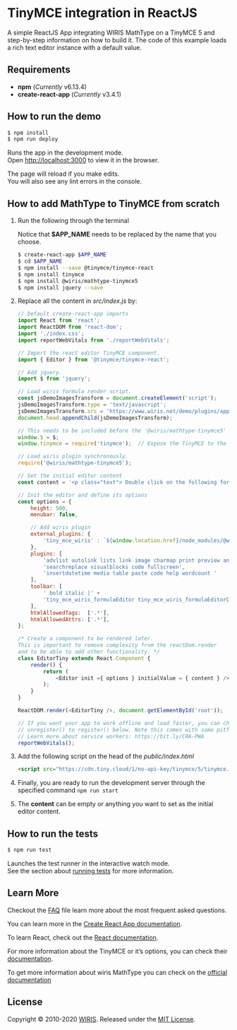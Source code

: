 # TinyMCE integration in ReactJS

A simple ReactJS App integrating WIRIS MathType on a TinyMCE 5 and step-by-step information on how to build it. The  code of this example loads a rich text editor instance with a default value.

## Requirements

* **npm** (*Currently* v6.13.4)
* **create-react-app** (*Currently* v3.4.1)

## How to run the demo

```sh
$ npm install
$ npm run deploy
```

Runs the app in the development mode.<br />
Open [http://localhost:3000](http://localhost:3000) to view it in the browser.

The page will reload if you make edits.<br />
You will also see any lint errors in the console.

## How to add MathType to TinyMCE from scratch

1. Run the following through the terminal

    Notice that **$APP_NAME** needs to be replaced by the name that you choose.

    ```sh
    $ create-react-app $APP_NAME
    $ cd $APP_NAME
    $ npm install --save @tinymce/tinymce-react
    $ npm install tinymce
    $ npm install @wiris/mathtype-tinymce5
    $ npm install jquery --save
    ```

2. Replace all the content in *src/index.js* by:

    ```js
    // Default create-react-app imports
    import React from 'react';
    import ReactDOM from 'react-dom';
    import './index.css';
    import reportWebVitals from './reportWebVitals';

    // Import the react editor TinyMCE component.
    import { Editor } from '@tinymce/tinymce-react';

    // Add jquery.
    import $ from 'jquery';

    // Load wiris formula render script.
    const jsDemoImagesTransform = document.createElement('script');
    jsDemoImagesTransform.type = 'text/javascript';
    jsDemoImagesTransform.src = 'https://www.wiris.net/demo/plugins/app/WIRISplugins.js?viewer=image';
    document.head.appendChild(jsDemoImagesTransform);

    // This needs to be included before the '@wiris/mathtype-tinymce5' is loaded synchronously
    window.$ = $;
    window.tinymce = require('tinymce');  // Expose the TinyMCE to the window.

    // Load wiris plugin synchronously.
    require('@wiris/mathtype-tinymce5');

    // Set the initial editor content
    const content = '<p class="text"> Double click on the following formula to edit it.</p><p style="text-align: center;"><math><mi>z</mi><mo>=</mo><mfrac><mrow><mo>-</mo><mi>b</mi><mo>&PlusMinus;</mo><msqrt><msup><mi>b</mi><mn>3</mn></msup><mo>-</mo><mn>4</mn><mi>a</mi><mi>c</mi></msqrt></mrow><mrow><mn>2</mn><mi>a</mi></mrow></mfrac></math></p>';

    // Init the editor and define its options
    const options = {
        height: 500,
        menubar: false,

        // Add wiris plugin
        external_plugins: {
            'tiny_mce_wiris' : `${window.location.href}/node_modules/@wiris/mathtype-tinymce5/plugin.min.js`
        },
        plugins: [
            'advlist autolink lists link image charmap print preview anchor',
            'searchreplace visualblocks code fullscreen',
            'insertdatetime media table paste code help wordcount '
        ],
        toolbar: [
            ' bold italic |' +
            'tiny_mce_wiris_formulaEditor tiny_mce_wiris_formulaEditorChemistry '
        ],
        htmlAllowedTags:  ['.*'],
        htmlAllowedAttrs: ['.*'],
    };

    /* Create a component to be rendered later.
    This is important to remove complexity from the reactDom.render
    and to be able to add other functionality. */
    class EditorTiny extends React.Component {
        render() {
            return (
                <Editor init ={ options } initialValue = { content } />
            );
        }
    }

    ReactDOM.render(<EditorTiny />, document.getElementById('root'));

    // If you want your app to work offline and load faster, you can change
    // unregister() to register() below. Note this comes with some pitfalls.
    // Learn more about service workers: https://bit.ly/CRA-PWA
    reportWebVitals();
    ```

3. Add the following script on the head of the *public/index.html*

    ```html
    <script src="https://cdn.tiny.cloud/1/no-api-key/tinymce/5/tinymce.min.js" referrerpolicy="origin"></script>
    ```

4. Finally, you are ready to run the development server through the specified command ```npm run start```

5. The **content** can be empty or anything you want to set as the initial editor content.

## How to run the tests

```sh
$ npm run test
```

Launches the test runner in the interactive watch mode.<br />
See the section about [running tests](https://facebook.github.io/create-react-app/docs/running-tests) for more information.

## Learn More

Checkout the [FAQ](FAQs.md) file learn more about the most frequent asked questions.

You can learn more in the [Create React App documentation](https://facebook.github.io/create-react-app/docs/getting-started).

To learn React, check out the [React documentation](https://reactjs.org/).

For more information about the TinyMCE or it’s options, you can check their [documentation](https://www.tiny.cloud/docs/integrations/react/).

To get more information about wiris MathType you can check on the [official documentation](http://www.wiris.com/mathtype)

## License

Copyright © 2010-2020 [WIRIS](http://www.wiris.com). Released under the [MIT License](../../../LICENSE).

